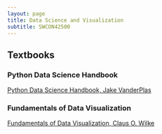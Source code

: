 ```yaml
---
layout: page
title: Data Science and Visualization
subtitle: SWCON42500	
---
```


## Textbooks

### Python Data Science Handbook
[Python Data Science Handbook, Jake VanderPlas](https://jakevdp.github.io/PythonDataScienceHandbook/)

### Fundamentals of Data Visualization
[Fundamentals of Data Visualization, Claus O. Wilke](https://serialmentor.com/dataviz/)

